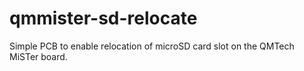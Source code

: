 # qmmister-sd-relocate
Simple PCB to enable relocation of microSD card slot on the QMTech MiSTer board. 
